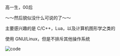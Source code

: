 高一生，00后

～～然后貌似没什么可说的了～～

主要感兴趣的是 C/C++，Lua，以及计算机图形学之类的

使用 GNU/Linux，但是不排斥其他操作系统

![code](https://github-readme-stats.vercel.app/api/top-langs/?username=wangs-official)
